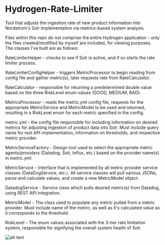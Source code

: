 # Hydrogen-Rate-Limiter
Tool that adjusts the ingestion rate of new product information into Nordstrom's Solr implementation via metrics-based system analysis.

Files within this repo do not comprise the entire Hydrogen application - only the files created/modified by myself are included, for viewing purposes. The classes I've built are as follows:

RateLimiterHelper - checks to see if Solr is active, and if so starts the rate limiter process.

RateLimiterConfigHelper - triggers MetricProcessor to begin reading from config file and gather metric(s), later requests rate from RateCalculator.

RateCalculator - responsible for returning a predetermined double value based on the three RiskLevel enum values (GOOD, MEDIUM, BAD).

MetricsProcessor - reads the metric.yml config file, requests for the appropriate MetricService and MetricModel to be used and returned, resulting in a RiskLevel enum for each metric specified in the config.

metric.yml - the config file responsible for including information on desired metrics for adjusting ingestion of product data into Solr. Must include query name for rest API implementation, information on thresholds, and respective metric provider.

MetricServiceFactory - Design tool used to select the appropriate metric agents/providers (Datadog, Solr, Influx, etc.) based on the provider name(s) in metric.yml

MetricService - Interface that is implemented by all metric provider service classes (DataDogService, etc.). All service classes will pull various JSONs, parse and calculate values, and create a new MetricModel object.

DatadogService - Service class which pulls desired metric(s) from Datadog, using REST API integration.

MetricModel - The class used to populate any metric pulled from a metric provider. Must include name of the metric, as well as it's calculated value as it corresponds to the threshold. 

RiskLevel - The enum values associated with the 3-tier rate limitation system, responsible for signifying the overall system health of Solr.

![alt text](https://i.imgur.com/BRl90mm.png)
